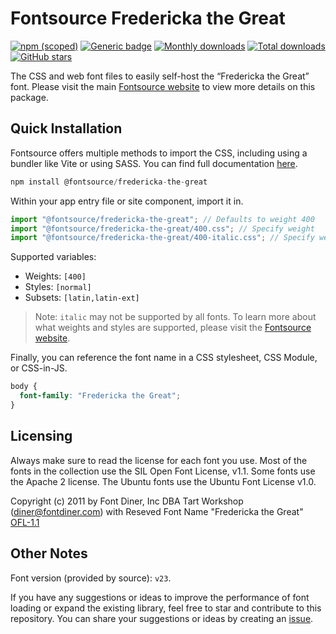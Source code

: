 # Fontsource Fredericka the Great

[![npm (scoped)](https://img.shields.io/npm/v/@fontsource/fredericka-the-great?color=brightgreen)](https://www.npmjs.com/package/@fontsource/fredericka-the-great) [![Generic badge](https://img.shields.io/badge/fontsource-passing-brightgreen)](https://github.com/fontsource/fontsource) [![Monthly downloads](https://badgen.net/npm/dm/@fontsource/fredericka-the-great)](https://github.com/fontsource/fontsource) [![Total downloads](https://badgen.net/npm/dt/@fontsource/fredericka-the-great)](https://github.com/fontsource/fontsource) [![GitHub stars](https://img.shields.io/github/stars/fontsource/fontsource.svg?style=social&label=Star)](https://github.com/fontsource/fontsource/stargazers)

The CSS and web font files to easily self-host the “Fredericka the Great” font. Please visit the main [Fontsource website](https://fontsource.org/fonts/fredericka-the-great) to view more details on this package.

## Quick Installation

Fontsource offers multiple methods to import the CSS, including using a bundler like Vite or using SASS. You can find full documentation [here](https://fontsource.org/docs/getting-started/introduction).

```javascript
npm install @fontsource/fredericka-the-great
```

Within your app entry file or site component, import it in.

```javascript
import "@fontsource/fredericka-the-great"; // Defaults to weight 400
import "@fontsource/fredericka-the-great/400.css"; // Specify weight
import "@fontsource/fredericka-the-great/400-italic.css"; // Specify weight and style
```

Supported variables:
- Weights: `[400]`
- Styles: `[normal]`
- Subsets: `[latin,latin-ext]`

> Note: `italic` may not be supported by all fonts. To learn more about what weights and styles are supported, please visit the [Fontsource website](https://fontsource.org/fonts/fredericka-the-great).

Finally, you can reference the font name in a CSS stylesheet, CSS Module, or CSS-in-JS.

```css
body {
  font-family: "Fredericka the Great";
}
```

## Licensing
Always make sure to read the license for each font you use. Most of the fonts in the collection use the SIL Open Font License, v1.1. Some fonts use the Apache 2 license. The Ubuntu fonts use the Ubuntu Font License v1.0.

Copyright (c) 2011 by Font Diner, Inc DBA Tart Workshop (diner@fontdiner.com) with Reseved Font Name "Fredericka the Great"
[OFL-1.1](https://openfontlicense.org)

## Other Notes
Font version (provided by source): `v23`.

If you have any suggestions or ideas to improve the performance of font loading or expand the existing library, feel free to star and contribute to this repository. You can share your suggestions or ideas by creating an [issue](https://github.com/fontsource/fontsource/issues).